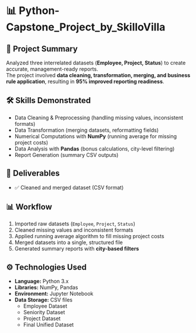 #  📊 Python-Capstone_Project_by_SkilloVilla

## 📌 Project Summary
Analyzed three interrelated datasets (**Employee, Project, Status**) to create accurate, management-ready reports.  
The project involved **data cleaning, transformation, merging, and business rule application**, resulting in **95% improved reporting readiness**.  


## 🛠️ Skills Demonstrated
- Data Cleaning & Preprocessing (handling missing values, inconsistent formats)  
- Data Transformation (merging datasets, reformatting fields)  
- Numerical Computations with **NumPy** (running average for missing project costs)  
- Data Analysis with **Pandas** (bonus calculations, city-level filtering)  
- Report Generation (summary CSV outputs)  


## 📂 Deliverables
- ✅ Cleaned and merged dataset (CSV format)    


## 📊 Workflow
1. Imported raw datasets (`Employee`, `Project`, `Status`)  
2. Cleaned missing values and inconsistent formats  
3. Applied running average algorithm to fill missing project costs  
4. Merged datasets into a single, structured file  
5. Generated summary reports with **city-based filters**  


## ⚙️ Technologies Used  

- **Language:** Python 3.x  
- **Libraries:** NumPy, Pandas  
- **Environment:** Jupyter Notebook  
- **Data Storage:** CSV files  
  - Employee Dataset  
  - Seniority Dataset  
  - Project Dataset  
  - Final Unified Dataset 
